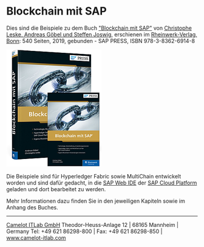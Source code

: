 # Blockchain mit SAP

Dies sind die Beispiele zu dem Buch ["Blockchain mit SAP"](https://www.rheinwerk-verlag.de/blockchain-mit-sap_4865/) von [Christophe Leske, Andreas Göbel und Steffen Joswig](https://www.rheinwerk-verlag.de/blockchain-mit-sap_4865/autoren/), erschienen im [Rheinwerk-Verlag, Bonn](https://www.rheinwerk-verlag.de): 540 Seiten, 2019, gebunden - SAP PRESS, ISBN 978-3-8362-6914-8

![Bild des Buches "Blockchain mit SAP"](https://github.com/CamelotITLab/Blockchain_mit_SAP/blob/master/book_img.png "Blockchain mit SAP")

Die Beispiele sind für Hyperledger Fabric sowie MultiChain entwickelt worden und sind dafür gedacht, 
in die [SAP Web IDE](https://cloudplatform.sap.com/capabilities/product-info.SAP-Web-IDE.9e5c9d90-e8e0-4e82-aed2-09087a10c973.html) der [SAP Cloud Platform](https://cloudplatform.sap.com/index.html) geladen und dort bearbeitet zu werden. 

Mehr Informationen dazu finden Sie in den jeweiligen Kapiteln sowie im Anhang des Buches.

---

[Camelot ITLab GmbH](www.camelot-itlab.com)
Theodor-Heuss-Anlage 12 | 68165 Mannheim | Germany
Tel: +49 621 86298-800 | Fax: +49 621 86298-850 | www.camelot-itlab.com
